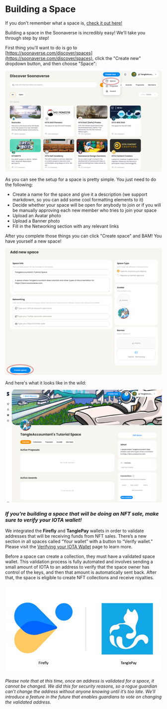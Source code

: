 # Building a Space

If you don't remember what a space is, [check it out here!](../the-basics/basic-terminology/spaces.md)

Building a space in the Soonaverse is incredibly easy! We'll take you through step by step!

First thing you'll want to do is go to [https://soonaverse.com/discover/spaces](https://soonaverse.com/discover/spaces), click the "Create new" dropdown button, and then choose "Space":

![](<../.gitbook/assets/image (8).png>)

As you can see the setup for a space is pretty simple. You just need to do the following:

* Create a name for the space and give it a description (we support markdown, so you can add some cool formatting elements to it)
* Decide whether your space will be open for anybody to join or if you will be manually approving each new member who tries to join your space
* Upload an Avatar photo
* Upload a Banner photo
* Fill in the Networking section with any relevant links

After you complete those things you can click "Create space" and BAM! You have yourself a new space!

![](<../.gitbook/assets/image (23).png>)

And here's what it looks like in the wild:

![](<../.gitbook/assets/image (28) (1).png>)



### _If you're building a space that will be doing an NFT sale, make sure to verify your IOTA wallet!_

We integrated the **Firefly** and **TanglePay** wallets in order to validate addresses that will be receiving funds from NFT sales. There’s a new section in all spaces called “Your wallet” with a button to “Verify wallet.” Please visit the [Verifying your IOTA Wallet](../all-users-getting-started/verifying-your-iota-wallet.md) page to learn more.

Before a space can create a collection, they must have a validated space wallet. This validation process is fully automated and involves sending a small amount of IOTA to an address to verify that the space owner has control of the keys, and then that amount is automatically sent back. After that, the space is eligible to create NFT collections and receive royalties.

![](<../.gitbook/assets/image (30) (1).png>)

_Please note that at this time, once an address is validated for a space, it cannot be changed. We did this for security reasons, so a rogue guardian can’t change the address without anyone knowing until it’s too late. We’ll introduce a feature in the future that enables guardians to vote on changing the validated address._
